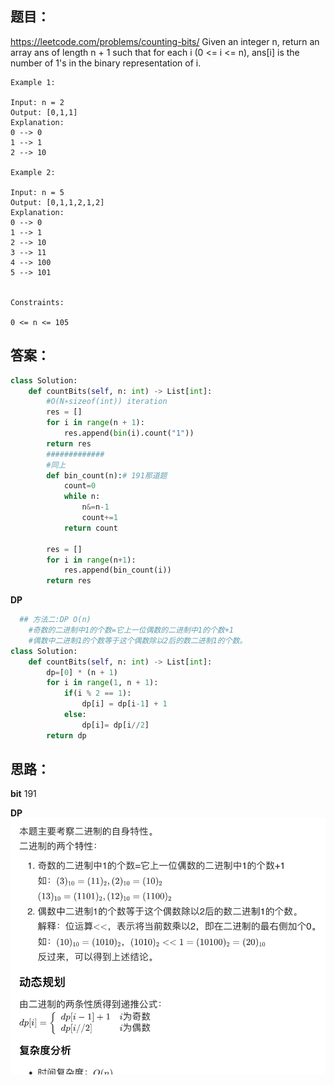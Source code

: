 ## 题目：

https://leetcode.com/problems/counting-bits/
Given an integer n, return an array ans of length n + 1 such that for each i (0 <= i <= n), ans[i] is the number of 1's in the binary representation of i.

 
```
Example 1:

Input: n = 2
Output: [0,1,1]
Explanation:
0 --> 0
1 --> 1
2 --> 10

Example 2:

Input: n = 5
Output: [0,1,1,2,1,2]
Explanation:
0 --> 0
1 --> 1
2 --> 10
3 --> 11
4 --> 100
5 --> 101
 

Constraints:

0 <= n <= 105
```


## 答案：
```python
class Solution:
    def countBits(self, n: int) -> List[int]:
        #O(N∗sizeof(int)) iteration
        res = []
        for i in range(n + 1):
            res.append(bin(i).count("1"))
        return res
        #############
        #同上
        def bin_count(n):# 191那道题
            count=0
            while n:
                n&=n-1
                count+=1
            return count

        res = []
        for i in range(n+1):
            res.append(bin_count(i))
        return res

```
**DP**
```python
  ## 方法二:DP O(n)
    #奇数的二进制中1的个数=它上一位偶数的二进制中1的个数+1
    #偶数中二进制1的个数等于这个偶数除以2后的数二进制1的个数。
class Solution:
    def countBits(self, n: int) -> List[int]:
        dp=[0] * (n + 1)
        for i in range(1, n + 1):
            if(i % 2 == 1):
                dp[i] = dp[i-1] + 1
            else:
                dp[i]= dp[i//2]
        return dp
```
## 思路：
**bit**
191

**DP**
![a](https://github.com/SSRRBB/Leetcode/blob/main/Images/456.png)
